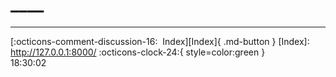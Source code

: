 <!---ID: note-17072023-183002--->
# ____
----

[:octicons-comment-discussion-16:&nbsp; Index][Index]{ .md-button }
[Index]: http://127.0.0.1:8000/
:octicons-clock-24:{ style=color:green }  
    18:30:02
